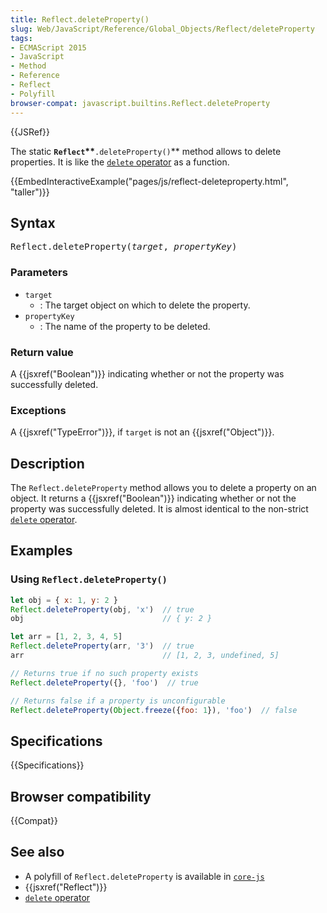 ```yaml
---
title: Reflect.deleteProperty()
slug: Web/JavaScript/Reference/Global_Objects/Reflect/deleteProperty
tags:
- ECMAScript 2015
- JavaScript
- Method
- Reference
- Reflect
- Polyfill
browser-compat: javascript.builtins.Reflect.deleteProperty
---
```

{{JSRef}}

The static **`Reflect`\*\***`.deleteProperty()`\*\* method allows to delete
properties. It is like the
[`delete` operator](/en-US/docs/Web/JavaScript/Reference/Operators/delete) as a
function.

{{EmbedInteractiveExample("pages/js/reflect-deleteproperty.html", "taller")}}

## Syntax

<pre class="brush: js">Reflect.deleteProperty(<var>target</var>, <var>propertyKey</var>)
</pre>

### Parameters

- `target`
  - : The target object on which to delete the property.
- `propertyKey`
  - : The name of the property to be deleted.

### Return value

A {{jsxref("Boolean")}} indicating whether or not the property was
successfully deleted.

### Exceptions

A {{jsxref("TypeError")}}, if `target` is not an
{{jsxref("Object")}}.

## Description

The `Reflect.deleteProperty` method allows you to delete a property on an
object. It returns a {{jsxref("Boolean")}} indicating whether or not the
property was successfully deleted. It is almost identical to the non-strict
[`delete` operator](/en-US/docs/Web/JavaScript/Reference/Operators/delete).

## Examples

### Using `Reflect.deleteProperty()`

```js
let obj = { x: 1, y: 2 }
Reflect.deleteProperty(obj, 'x')  // true
obj                               // { y: 2 }

let arr = [1, 2, 3, 4, 5]
Reflect.deleteProperty(arr, '3')  // true
arr                               // [1, 2, 3, undefined, 5]

// Returns true if no such property exists
Reflect.deleteProperty({}, 'foo')  // true

// Returns false if a property is unconfigurable
Reflect.deleteProperty(Object.freeze({foo: 1}), 'foo')  // false
```

## Specifications

{{Specifications}}

## Browser compatibility

{{Compat}}

## See also

- A polyfill of `Reflect.deleteProperty` is available in
  [`core-js`](https://github.com/zloirock/core-js#ecmascript-reflect)
- {{jsxref("Reflect")}}
- [`delete` operator](/en-US/docs/Web/JavaScript/Reference/Operators/delete)
